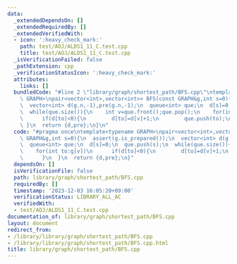 ```yaml
---
data:
  _extendedDependsOn: []
  _extendedRequiredBy: []
  _extendedVerifiedWith:
  - icon: ':heavy_check_mark:'
    path: test/AOJ/ALDS1_11_C.test.cpp
    title: test/AOJ/ALDS1_11_C.test.cpp
  _isVerificationFailed: false
  _pathExtension: cpp
  _verificationStatusIcon: ':heavy_check_mark:'
  attributes:
    links: []
  bundledCode: "#line 2 \"library/graph/shortest_path/BFS.cpp\"\ntemplate<typename\
    \ GRAPH>\npair<vector<int>,vector<int>> BFS(const GRAPH&g,int s=0){\n  assert(g.is_prepared());\n\
    \  vector<int> d(g.n,-1),pre(g.n,-1);\n  queue<int> que;\n  d[s]=0;\n  que.push(s);\n\
    \  while(que.size()){\n    int v=que.front();que.pop();\n    for(int to:g[v])\n\
    \      if(d[to]<0){\n        d[to]=d[v]+1;\n        que.push(to);\n      }\n \
    \ }\n  return {d,pre};\n}\n"
  code: "#pragma once\ntemplate<typename GRAPH>\npair<vector<int>,vector<int>> BFS(const\
    \ GRAPH&g,int s=0){\n  assert(g.is_prepared());\n  vector<int> d(g.n,-1),pre(g.n,-1);\n\
    \  queue<int> que;\n  d[s]=0;\n  que.push(s);\n  while(que.size()){\n    int v=que.front();que.pop();\n\
    \    for(int to:g[v])\n      if(d[to]<0){\n        d[to]=d[v]+1;\n        que.push(to);\n\
    \      }\n  }\n  return {d,pre};\n}"
  dependsOn: []
  isVerificationFile: false
  path: library/graph/shortest_path/BFS.cpp
  requiredBy: []
  timestamp: '2023-12-03 16:05:20+09:00'
  verificationStatus: LIBRARY_ALL_AC
  verifiedWith:
  - test/AOJ/ALDS1_11_C.test.cpp
documentation_of: library/graph/shortest_path/BFS.cpp
layout: document
redirect_from:
- /library/library/graph/shortest_path/BFS.cpp
- /library/library/graph/shortest_path/BFS.cpp.html
title: library/graph/shortest_path/BFS.cpp
---
```


